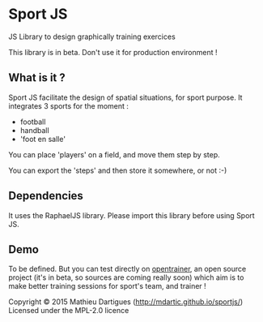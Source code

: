 # Sport JS
JS Library to design graphically training exercices

This library is in beta. Don't use it for production environment !

## What is it ?

Sport JS facilitate the design of spatial situations, for sport purpose.
It integrates 3 sports for the moment :
- football
- handball
- 'foot en salle'

You can place 'players' on a field, and move them step by step.

You can export the 'steps' and then store it somewhere, or not :-)

## Dependencies

It uses the RaphaelJS library. 
Please import this library before using Sport JS.

## Demo

To be defined.
But you can test directly on [opentrainer](http://www.opentrainer.fr/#/create), an open source project (it's in beta, so sources are coming really soon) which aim is to make better training sessions for sport's team, and trainer !


Copyright © 2015 Mathieu Dartigues (http://mdartic.github.io/sportjs/)
Licensed under the MPL-2.0 licence
